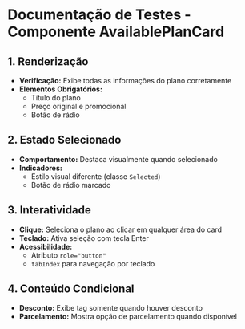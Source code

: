 # Documentação de Testes - Componente AvailablePlanCard

## 1. Renderização

- **Verificação:** Exibe todas as informações do plano corretamente
- **Elementos Obrigatórios:**
  - Título do plano
  - Preço original e promocional
  - Botão de rádio

## 2. Estado Selecionado

- **Comportamento:** Destaca visualmente quando selecionado
- **Indicadores:**
  - Estilo visual diferente (classe `Selected`)
  - Botão de rádio marcado

## 3. Interatividade

- **Clique:** Seleciona o plano ao clicar em qualquer área do card
- **Teclado:** Ativa seleção com tecla Enter
- **Acessibilidade:**
  - Atributo `role="button"`
  - `tabIndex` para navegação por teclado

## 4. Conteúdo Condicional

- **Desconto:** Exibe tag somente quando houver desconto
- **Parcelamento:** Mostra opção de parcelamento quando disponível
